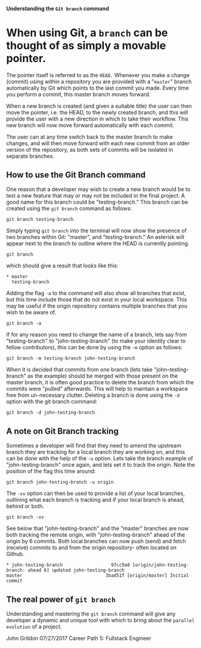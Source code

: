 #### Understanding the `Git branch` command

# When using Git, a `branch` can be thought of as simply a movable pointer.

The pointer itself is referred to as the `HEAD.` Whenever you make a change (commit) using within a repository you are provided with a "`master`" branch automatically by Git which points to the last commit you made. Every time you perform a commit, this master branch moves forward. 

When a new branch is created (and given a suitable title) the user can then move the pointer, i.e. the HEAD, to the newly created branch, and this will provide the user with a new direction in which to take their workflow. This new branch will now move forward automatically with each commit.

The user can at any time switch back to the master branch to make changes, and will then move forward with each new commit from an older version of the repository, as both sets of commits will be isolated in separate branches. 

## How to use the Git Branch command

One reason that a developer may wish to create a new branch would be to test a new feature that may or may not be included in the final project. A good name for this branch could be "testing-branch." This branch can be created using the `git branch` command as follows: 

  ```
  git branch testing-branch
  ```

Simply typing `git branch` into the terminal will now show the presence of two branches within Git: "master", and "testing-branch." An asterisk will appear next to the branch to outline where the HEAD is currently pointing.

  ```
  git branch
  ```

which should give a result that looks like this:

  ```
  * master
    testing-branch
  ```

Adding the flag `-a` to the command will also show all branches that exist, but this time include those that do not exist in your local workspace. This may be useful if the origin repository contains multiple branches that you wish to be aware of. 

  ```
  git branch -a
  ```

If for any reason you need to change the name of a branch, lets say from "testing-branch" to "john-testing-branch" (to make your identity clear to fellow contributors), this can be done by using the `-m` option as follows:

  ```
  git branch -m testing-branch john-testing-branch
  ```

When it is decided that commits from one branch (lets take "john-testing-branch" as the example) should be merged with those present on the master branch, it is often good practice to delete the branch from which the commits were "pulled" afterwards. This will help to maintain a workspace free from un-necessary clutter. Deleting a branch is done using the `-d` option with the git branch command:

  ```
  git branch -d john-testing-branch
  ```

## A note on Git Branch tracking

Sometimes a developer will find that they need to amend the upstream branch they are tracking for a local branch they are working on, and this can be done with the help of the `-u` option. Lets take the branch example of "john-testing-branch" once again, and lets set it to track the origin. Note the position of the flag this time around:

  ```
  git branch john-testing-branch -u origin
  ```

The `-vv` option can then be used to provide a list of your local branches, outlining what each branch is tracking and if your local branch is ahead, behind or both. 

  ```
  git branch -vv
  ```

See below that "john-testing-branch" and the "master" branches are now both tracking the remote origin, with "john-testing-branch" ahead of the origin by 6 commits. Both local branches can now push (send) and fetch (receive) commits to and from the origin repository- often located on Github.

  ```
* john-testing-branch                  97cc9a8 [origin/john-testing-branch: ahead 6] updated john-testing-branch
  master                               3bad51f [origin/master] Initial commit
  ```

## The real power of `git branch`

Understanding and mastering the `git branch` command will give any developer a dynamic and unique tool with which to bring about the `parallel evolution` of a project. 

John Gribbin
07/27/2017
Career Path 5: Fullstack Engineer